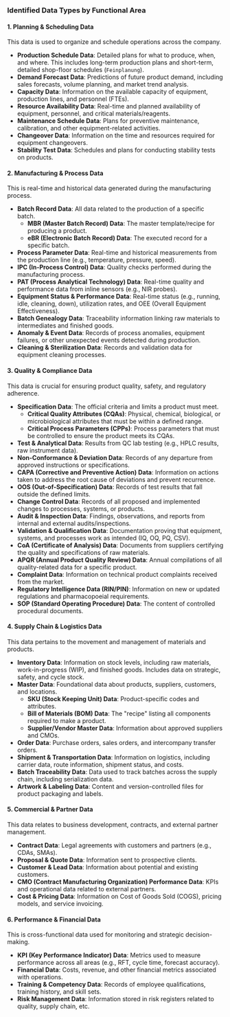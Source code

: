 ### Identified Data Types by Functional Area

#### 1. Planning & Scheduling Data
This data is used to organize and schedule operations across the company.
*   **Production Schedule Data**: Detailed plans for what to produce, when, and where. This includes long-term production plans and short-term, detailed shop-floor schedules (`Feinplanung`).
*   **Demand Forecast Data**: Predictions of future product demand, including sales forecasts, volume planning, and market trend analysis.
*   **Capacity Data**: Information on the available capacity of equipment, production lines, and personnel (FTEs).
*   **Resource Availability Data**: Real-time and planned availability of equipment, personnel, and critical materials/reagents.
*   **Maintenance Schedule Data**: Plans for preventive maintenance, calibration, and other equipment-related activities.
*   **Changeover Data**: Information on the time and resources required for equipment changeovers.
*   **Stability Test Data**: Schedules and plans for conducting stability tests on products.

#### 2. Manufacturing & Process Data
This is real-time and historical data generated during the manufacturing process.
*   **Batch Record Data**: All data related to the production of a specific batch.
    *   **MBR (Master Batch Record) Data**: The master template/recipe for producing a product.
    *   **eBR (Electronic Batch Record) Data**: The executed record for a specific batch.
*   **Process Parameter Data**: Real-time and historical measurements from the production line (e.g., temperature, pressure, speed).
*   **IPC (In-Process Control) Data**: Quality checks performed during the manufacturing process.
*   **PAT (Process Analytical Technology) Data**: Real-time quality and performance data from inline sensors (e.g., NIR probes).
*   **Equipment Status & Performance Data**: Real-time status (e.g., running, idle, cleaning, down), utilization rates, and OEE (Overall Equipment Effectiveness).
*   **Batch Genealogy Data**: Traceability information linking raw materials to intermediates and finished goods.
*   **Anomaly & Event Data**: Records of process anomalies, equipment failures, or other unexpected events detected during production.
*   **Cleaning & Sterilization Data**: Records and validation data for equipment cleaning processes.

#### 3. Quality & Compliance Data
This data is crucial for ensuring product quality, safety, and regulatory adherence.
*   **Specification Data**: The official criteria and limits a product must meet.
    *   **Critical Quality Attributes (CQAs)**: Physical, chemical, biological, or microbiological attributes that must be within a defined range.
    *   **Critical Process Parameters (CPPs)**: Process parameters that must be controlled to ensure the product meets its CQAs.
*   **Test & Analytical Data**: Results from QC lab testing (e.g., HPLC results, raw instrument data).
*   **Non-Conformance & Deviation Data**: Records of any departure from approved instructions or specifications.
*   **CAPA (Corrective and Preventive Action) Data**: Information on actions taken to address the root cause of deviations and prevent recurrence.
*   **OOS (Out-of-Specification) Data**: Records of test results that fall outside the defined limits.
*   **Change Control Data**: Records of all proposed and implemented changes to processes, systems, or products.
*   **Audit & Inspection Data**: Findings, observations, and reports from internal and external audits/inspections.
*   **Validation & Qualification Data**: Documentation proving that equipment, systems, and processes work as intended (IQ, OQ, PQ, CSV).
*   **CoA (Certificate of Analysis) Data**: Documents from suppliers certifying the quality and specifications of raw materials.
*   **APQR (Annual Product Quality Review) Data**: Annual compilations of all quality-related data for a specific product.
*   **Complaint Data**: Information on technical product complaints received from the market.
*   **Regulatory Intelligence Data (RIN/PIN)**: Information on new or updated regulations and pharmacopoeial requirements.
*   **SOP (Standard Operating Procedure) Data**: The content of controlled procedural documents.

#### 4. Supply Chain & Logistics Data
This data pertains to the movement and management of materials and products.
*   **Inventory Data**: Information on stock levels, including raw materials, work-in-progress (WIP), and finished goods. Includes data on strategic, safety, and cycle stock.
*   **Master Data**: Foundational data about products, suppliers, customers, and locations.
    *   **SKU (Stock Keeping Unit) Data**: Product-specific codes and attributes.
    *   **Bill of Materials (BOM) Data**: The "recipe" listing all components required to make a product.
    *   **Supplier/Vendor Master Data**: Information about approved suppliers and CMOs.
*   **Order Data**: Purchase orders, sales orders, and intercompany transfer orders.
*   **Shipment & Transportation Data**: Information on logistics, including carrier data, route information, shipment status, and costs.
*   **Batch Traceability Data**: Data used to track batches across the supply chain, including serialization data.
*   **Artwork & Labeling Data**: Content and version-controlled files for product packaging and labels.

#### 5. Commercial & Partner Data
This data relates to business development, contracts, and external partner management.
*   **Contract Data**: Legal agreements with customers and partners (e.g., CDAs, SMAs).
*   **Proposal & Quote Data**: Information sent to prospective clients.
*   **Customer & Lead Data**: Information about potential and existing customers.
*   **CMO (Contract Manufacturing Organization) Performance Data**: KPIs and operational data related to external partners.
*   **Cost & Pricing Data**: Information on Cost of Goods Sold (COGS), pricing models, and service invoicing.

#### 6. Performance & Financial Data
This is cross-functional data used for monitoring and strategic decision-making.
*   **KPI (Key Performance Indicator) Data**: Metrics used to measure performance across all areas (e.g., RFT, cycle time, forecast accuracy).
*   **Financial Data**: Costs, revenue, and other financial metrics associated with operations.
*   **Training & Competency Data**: Records of employee qualifications, training history, and skill sets.
*   **Risk Management Data**: Information stored in risk registers related to quality, supply chain, etc.